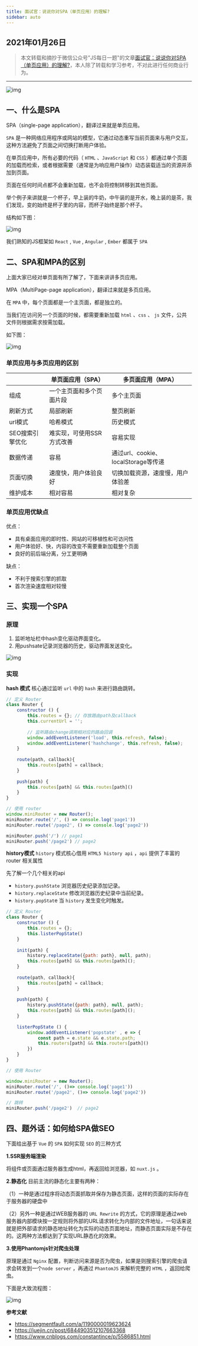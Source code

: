 ```yaml
---
title: 面试官：说说你对SPA（单页应用）的理解?
sidebar: auto
---
```

<style>
    .go-to-top {
        display: block !important;
    }
</style>

## 2021年01月26日
>本文转载和摘抄于微信公众号"JS每日一题"的文章[面试官：说说你对SPA（单页应用）的理解?](https://mp.weixin.qq.com/s/HMMNqgVrkG7WPSq-ipR9WQ)，本人除了转载和学习参考，不对此进行任何商业行为。
***

<img class="custom" :src="$withBase('/assets/img/img20210126/SPA_1.webp')" alt="img" style="margin:0 auto; display:block;">

## **一、什么是SPA**
SPA（single-page application），翻译过来就是单页应用。  

`SPA` 是一种网络应用程序或网站的模型，它通过动态重写当前页面来与用户交互，这种方法避免了页面之间切换打断用户体验。  

在单页应用中，所有必要的代码（ `HTML` 、`JavaScript` 和 `CSS` ）都通过单个页面的加载而检索，或者根据需要（通常是为响应用户操作）动态装载适当的资源并添加到页面。  

页面在任何时间点都不会重新加载，也不会将控制转移到其他页面。  

举个例子来讲就是一个杯子，早上装的牛奶，中午装的是开水，晚上装的是茶，我们发现，变的始终是杯子里的内容，而杯子始终是那个杯子。  

结构如下图：  

<img class="custom" :src="$withBase('/assets/img/img20210126/SPA_2.webp')" alt="img" style="margin:0 auto; display:block;">

我们熟知的JS框架如 `React` , `Vue` , `Angular` , `Ember` 都属于 `SPA`  

## **二、SPA和MPA的区别**
上面大家已经对单页面有所了解了，下面来讲讲多页应用。

MPA（MultiPage-page application），翻译过来就是多页应用。

在 `MPA` 中，每个页面都是一个主页面，都是独立的。

当我们在访问另一个页面的时候，都需要重新加载 `html` 、`css` 、 `js` 文件，公共文件则根据需求按需加载。

如下图：

<img class="custom" :src="$withBase('/assets/img/img20210126/SPA_3.webp')" alt="img" style="margin:0 auto; display:block;">

### **单页应用与多页应用的区别**

|        |      单页面应用（SPA）     |  多页面应用（MPA） |  
| ------ | --------------------------| ----------------- |
|  组成            |  一个主页面和多个页面片段  |  多个主页面  |
|  刷新方式        |  局部刷新  |  整页刷新  |
|  url模式         |  哈希模式  |  历史模式  |
|  SEO搜索引擎优化 |  难实现，可使用SSR方式改善  |  容易实现  |
|  数据传递        |  容易 |  通过url、cookie、localStorage等传递  |
|  页面切换        |  速度快，用户体验良好  |  切换加载资源，速度慢，用户体验差  |
|  维护成本   |  相对容易  |  相对复杂  |

### **单页应用优缺点**
优点：

+ 具有桌面应用的即时性、网站的可移植性和可访问性
+ 用户体验好、快，内容的改变不需要重新加载整个页面
+ 良好的前后端分离，分工更明确

缺点：

+ 不利于搜索引擎的抓取
+ 首次渲染速度相对较慢

## **三、实现一个SPA**
### 原理
1. 监听地址栏中hash变化驱动界面变化。
2. 用pushsate记录浏览器的历史，驱动界面发送变化。

<img class="custom" :src="$withBase('/assets/img/img20210126/SPA_4.webp')" alt="img" style="margin:0 auto; display:block;">

### 实现
**hash 模式**
核心通过监听 `url` 中的 `hash` 来进行路由跳转。
```JavaScript
// 定义 Router
class Router {
    constructor () {
        this.routes = {}; // 存放路由path及callback
        this.currentUrl = '';
        
        // 监听路由change调用相对应的路由回调
        window.addEventListener('load', this.refresh, false);
        window.addEventListener('hashchange', this.refresh, false);
    }
    
    route(path, callback){
        this.routes[path] = callback;
    }
    
    push(path) {
        this.routes[path] && this.routes[path]()
    }
}

// 使用 router
window.miniRouter = new Router();
miniRouter.route('/', () => console.log('page1'))
miniRouter.route('/page2', () => console.log('page2'))

miniRouter.push('/') // page1
miniRouter.push('/page2') // page2
```

**history模式**
`history` 模式核心借用 `HTML5 history api` ，`api` 提供了丰富的 router 相关属性

先了解一个几个相关的api  

+ `history.pushState` 浏览器历史纪录添加记录。
+ `history.replaceState` 修改浏览器历史纪录中当前纪录。
+ `history.popStat`e 当 `history` 发生变化时触发。

```JavaScript
// 定义 Router
class Router {
    constructor () {
        this.routes = {};
        this.listerPopState()
    }
    
    init(path) {
        history.replaceState({path: path}, null, path);
        this.routes[path] && this.routes[path]();
    }
    
    route(path, callback){
        this.routes[path] = callback;
    }
    
    push(path) {
        history.pushState({path: path}, null, path);
        this.routes[path] && this.routes[path]();
    }
    
    listerPopState () {
        window.addEventListener('popstate' , e => {
            const path = e.state && e.state.path;
            this.routers[path] && this.routers[path]()
        })
    }
}

// 使用 Router

window.miniRouter = new Router();
miniRouter.route('/', ()=> console.log('page1'))
miniRouter.route('/page2', ()=> console.log('page2'))

// 跳转
miniRouter.push('/page2')  // page2
```

## **四、题外话：如何给SPA做SEO**

下面给出基于 `Vue` 的 `SPA` 如何实现 `SEO` 的三种方式

**1.SSR服务端渲染**  

将组件或页面通过服务器生成html，再返回给浏览器，如 `nuxt.js` 。

**2.静态化**
目前主流的静态化主要有两种：

（1）一种是通过程序将动态页面抓取并保存为静态页面，这样的页面的实际存在于服务器的硬盘中

（2）另外一种是通过WEB服务器的 `URL Rewrite` 的方式，它的原理是通过web服务器内部模块按一定规则将外部的URL请求转化为内部的文件地址，一句话来说就是把外部请求的静态地址转化为实际的动态页面地址，而静态页面实际是不存在的。这两种方法都达到了实现URL静态化的效果。

**3.使用Phantomjs针对爬虫处理**  

原理是通过 `Nginx` 配置，判断访问来源是否为爬虫，如果是则搜索引擎的爬虫请求会转发到一个`node server` ，再通过 `PhantomJS` 来解析完整的 `HTML` ，返回给爬虫。  

下面是大致流程图：

<img class="custom" :src="$withBase('/assets/img/img20210126/SPA_5.webp')" alt="img" style="margin:0 auto; display:block;">

**参考文献**  

+ <https://segmentfault.com/a/1190000019623624>
+ <https://juejin.cn/post/6844903512107663368>
+ <https://www.cnblogs.com/constantince/p/5586851.html>